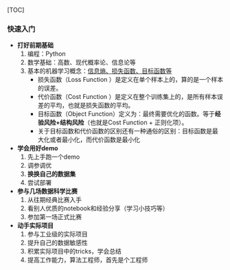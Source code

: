 [TOC]

### 快速入门

- **打好前期基础**
  1. 编程：Python
  2. 数学基础：高数、现代概率论、信息论等
  3. 基本的机器学习概念：[信息熵、损失函数、目标函数等](https://blog.csdn.net/lyl771857509/article/details/79428475)
     - 损失函数（Loss Function ）是定义在单个样本上的，算的是一个样本的误差。
     - 代价函数（Cost Function ）是定义在整个训练集上的，是所有样本误差的平均，也就是损失函数的平均。
     - 目标函数（Object Function）定义为：最终需要优化的函数。等于**经验风险+结构风险**（也就是Cost Function + 正则化项）。
     - 关于目标函数和代价函数的区别还有一种通俗的区别：目标函数是最大化或者最小化，而代价函数是最小化
- **学会用好demo**
  1. 先上手跑一个demo
  2. 调参调优
  3. **换换自己的数据集**
  4. 尝试部署
- **参与几场数据科学比赛**
  1. 从往期经典比赛入手
  2. 看别人优质的notebook和经验分享（学习小技巧等）
  3. 参加第一场正式比赛
- **动手实际项目**
  1. 参与工业级的实际项目
  2. 提升自己的数据敏感性
  3. 积累实际项目中的tricks，学会总结
  4. 提高工作能力，算法工程师，首先是个工程师